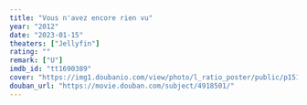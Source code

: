 ```yaml
---
title: "Vous n'avez encore rien vu"
year: "2012"
date: "2023-01-15"
theaters: ["Jellyfin"]
rating: ""
remark: ["U"]
imdb_id: "tt1690389"
cover: "https://img1.doubanio.com/view/photo/l_ratio_poster/public/p1516342749.jpg"
douban_url: "https://movie.douban.com/subject/4918501/"
---
```

